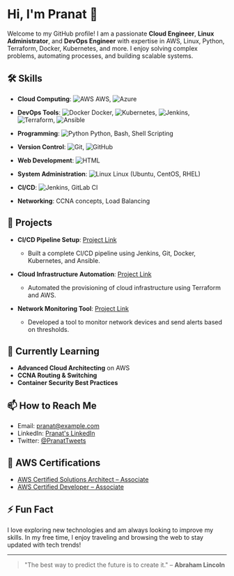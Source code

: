 <!--
## Hi there 👋


**PranatPattankude/PranatPattankude** is a ✨ _special_ ✨ repository because its `README.md` (this file) appears on your GitHub profile.

Here are some ideas to get you started:

- 🔭 I’m currently working on ...
- 🌱 I’m currently learning ...
- 👯 I’m looking to collaborate on ...
- 🤔 I’m looking for help with ...
- 💬 Ask me about ...
- 📫 How to reach me: ...
- 😄 Pronouns: ...
- ⚡ Fun fact: ...
-->

# Hi, I'm Pranat 👋

Welcome to my GitHub profile! I am a passionate **Cloud Engineer**, **Linux Administrator**, and **DevOps Engineer** with expertise in AWS, Linux, Python, Terraform, Docker, Kubernetes, and more. I enjoy solving complex problems, automating processes, and building scalable systems.

## 🛠️ Skills

- **Cloud Computing**: 
  ![AWS](https://upload.wikimedia.org/wikipedia/commons/6/64/Amazon_Web_Services_Logo.svg) AWS, ![Azure](https://upload.wikimedia.org/wikipedia/commons/0/0d/Microsoft_Azure_Logo_2014.png)
  
- **DevOps Tools**: 
  ![Docker](https://upload.wikimedia.org/wikipedia/commons/4/47/Docker_logo.png) Docker, ![Kubernetes](https://upload.wikimedia.org/wikipedia/commons/3/39/Kubernetes_logo_without_workmark.svg), ![Jenkins](https://upload.wikimedia.org/wikipedia/commons/f/f7/Jenkins_logo.svg), ![Terraform](https://upload.wikimedia.org/wikipedia/commons/7/7e/Terraform_Logo.png), ![Ansible](https://upload.wikimedia.org/wikipedia/commons/7/76/Ansible_Logo.png)

- **Programming**: 
  ![Python](https://upload.wikimedia.org/wikipedia/commons/c/c3/Python-logo-notext.svg) Python, Bash, Shell Scripting
  
- **Version Control**: 
  ![Git](https://upload.wikimedia.org/wikipedia/commons/a/a7/Git-Logo.svg), ![GitHub](https://upload.wikimedia.org/wikipedia/commons/9/91/Octicons-mark-github.svg)

- **Web Development**: 
  ![HTML](https://upload.wikimedia.org/wikipedia/commons/3/37/HTML5_logo.svg)

- **System Administration**: 
  ![Linux](https://upload.wikimedia.org/wikipedia/commons/3/35/Tux.svg) Linux (Ubuntu, CentOS, RHEL)

- **CI/CD**: 
  ![Jenkins](https://upload.wikimedia.org/wikipedia/commons/f/f7/Jenkins_logo.svg), GitLab CI
  
- **Networking**: 
  CCNA concepts, Load Balancing

## 🚀 Projects

- **CI/CD Pipeline Setup**: [Project Link](#)
  - Built a complete CI/CD pipeline using Jenkins, Git, Docker, Kubernetes, and Ansible.
  
- **Cloud Infrastructure Automation**: [Project Link](#)
  - Automated the provisioning of cloud infrastructure using Terraform and AWS.

- **Network Monitoring Tool**: [Project Link](#)
  - Developed a tool to monitor network devices and send alerts based on thresholds.

## 🌱 Currently Learning

- **Advanced Cloud Architecting** on AWS
- **CCNA Routing & Switching**
- **Container Security Best Practices**

## 📫 How to Reach Me

- Email: pranat@example.com
- LinkedIn: [Pranat's LinkedIn](https://www.linkedin.com/in/pranat)
- Twitter: [@PranatTweets](https://twitter.com/PranatTweets)

## 🌟 AWS Certifications

- [AWS Certified Solutions Architect – Associate](https://www.credly.com/badges/31b63962-138d-4be1-a0c9-9e71a171faf3/public_url)
- [AWS Certified Developer – Associate](https://www.credly.com/badges/56d7cbab-da18-4a39-a854-4748a8fdf69f/public_url)

## ⚡ Fun Fact

I love exploring new technologies and am always looking to improve my skills. In my free time, I enjoy traveling and browsing the web to stay updated with tech trends!

---

> "The best way to predict the future is to create it." – **Abraham Lincoln**



